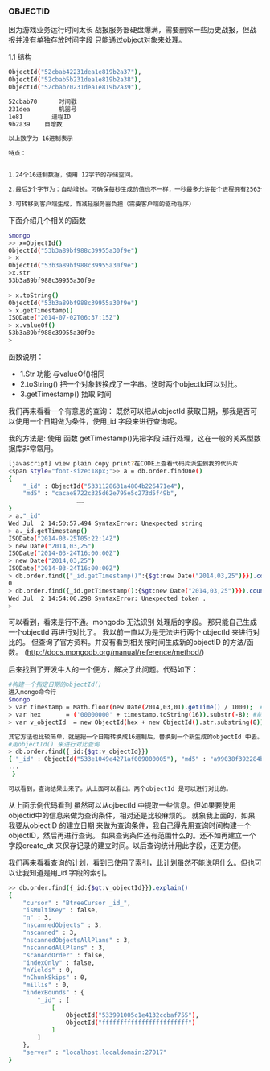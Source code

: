 ### OBJECTID

因为游戏业务运行时间太长 战报服务器硬盘爆满，需要删除一些历史战报，但战报并没有单独存放时间字段
只能通过object对象来处理。

1.1 结构
```sh
ObjectId("52cbab42231dea1e819b2a37"),
ObjectId("52cbab5b231dea1e819b2a38"),
ObjectId("52cbab70231dea1e819b2a39"),

52cbab70      时间戳
231dea        机器号
1e81        进程ID
9b2a39    自增数

以上数字为 16进制表示

特点：


1.24个16进制数据，使用 12字节的存储空间。

2.最后3个字节为：自动增长。可确保每秒生成的值也不一样，一秒最多允许每个进程拥有2563个不同ObjectId

3.可转移到客户端生成，而减轻服务器负担（需要客户端的驱动程序）
```

下面介绍几个相关的函数
```sh
$mongo
>> x=ObjectId()  
ObjectId("53b3a89bf988c39955a30f9e")  
> x  
ObjectId("53b3a89bf988c39955a30f9e")  
>x.str  
53b3a89bf988c39955a30f9e  
  
> x.toString()  
ObjectId("53b3a89bf988c39955a30f9e")  
> x.getTimestamp()  
ISODate("2014-07-02T06:37:15Z")  
> x.valueOf()  
53b3a89bf988c39955a30f9e  
>  
```

函数说明：
* 1.Str 功能 与valueOf()相同
* 2.toString()  把一个对象转换成了一字串。这时两个objectId可以对比。
* 3.getTimestamp() 抽取 时间

我们再来看看一个有意思的查询：
既然可以把从objectId 获取日期，那我是否可以使用一个日期做为条件，使用_id 字段来进行查询呢。

我的方法是: 使用 函数  getTimestamp()先把字段 进行处理，这在一般的关系型数据库非常常用。
```sh
[javascript] view plain copy print?在CODE上查看代码片派生到我的代码片
<span style="font-size:18px;">> a = db.order.findOne()  
{  
    "_id" : ObjectId("5331128631a4804b226471e4"),  
    "md5" : "cacae8722c325d62e795e5c273d5f49b",  
                   ……  
}  
> a."_id"  
Wed Jul  2 14:50:57.494 SyntaxError: Unexpected string  
> a._id.getTimestamp()  
ISODate("2014-03-25T05:22:14Z")  
> new Date("2014,03,25")  
ISODate("2014-03-24T16:00:00Z")  
> new Date("2014,03,25")  
ISODate("2014-03-24T16:00:00Z")  
> db.order.find({"_id.getTimestamp()":{$gt:new Date("2014,03,25")}}).count()  
0  
> db.order.find({_id.getTimestamp():{$gt:new Date("2014,03,25")}}).count()  
Wed Jul  2 14:54:00.298 SyntaxError: Unexpected token .  
>   
```

可以看到，看来是行不通。mongodb 无法识别 处理后的字段。
那只能自己生成一个objectId 再进行对比了。
我以前一直以为是无法进行两个 objectId 来进行对比的。
但查询了官方资料。并没有看到相关按时间生成新的objectID 的方法/函数。
(http://docs.mongodb.org/manual/reference/method/)

后来找到了开发牛人的一个便方，解决了此问题。代码如下：

```sh
#构建一个指定日期的objectId()  
进入mongo命令行
$mongo
> var timestamp = Math.floor(new Date(2014,03,01).getTime() / 1000);  #getTime() 返回毫秒数  
> var hex       = ('00000000' + timestamp.toString(16)).substr(-8); #前填充0  
> var v_objectId  = new ObjectId(hex + new ObjectId().str.substring(8)); #更换掉前面的时间值  

其它方法也比较简单，就是把一个日期转换成16进制后，替换到一个新生成的objectId 中去。
#用objectId() 来进行对比查询  
> db.order.find({_id:{$gt:v_objectId}})  
{ "_id" : ObjectId("533e1049e4271af009000005"), "md5" : "a99038f392284b7dac895dc0030486c8",  
...  
 }  

可以看到，查询结果出来了。从上面可以看出。两个objectId 是可以进行对比的。
```
从上面示例代码看到
虽然可以从ojbectId 中提取一些信息。但如果要使用 objectid中的信息来做为查询条件，相对还是比较麻烦的。
就象我上面的，如果我要从objectID 的建立日期 来做为查询条件，我自己得先用查询时间构建一个objectID，然后再进行查询。
如果查询条件还有范围什么的。还不如再建立一个字段create_dt 来保存记录的建立时间。以后查询统计用此字段，还更方便。



我们再来看看查询的计划，看到已使用了索引，此计划虽然不能说明什么。但也可以让我知道是用_id 字段的索引。
```sh
>> db.order.find({_id:{$gt:v_objectId}}).explain()  
{  
    "cursor" : "BtreeCursor _id_",  
    "isMultiKey" : false,  
    "n" : 3,  
    "nscannedObjects" : 3,  
    "nscanned" : 3,  
    "nscannedObjectsAllPlans" : 3,  
    "nscannedAllPlans" : 3,  
    "scanAndOrder" : false,  
    "indexOnly" : false,  
    "nYields" : 0,  
    "nChunkSkips" : 0,  
    "millis" : 0,  
    "indexBounds" : {  
        "_id" : [  
            [  
                ObjectId("533991005c1e4132ccbaf755"),  
                ObjectId("ffffffffffffffffffffffff")  
            ]  
        ]  
    },  
    "server" : "localhost.localdomain:27017"  
}  
```   
